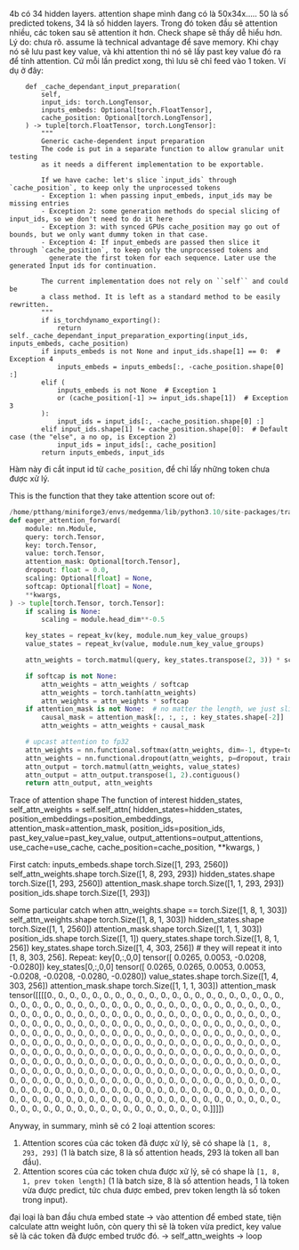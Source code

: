 4b có 34 hidden layers. 
attention shape mình đang có là 50x34x..... 50 là số predicted tokens, 34 là số hidden layers.
Trong đó token đầu sẽ attention nhiều, các token sau sẽ attention ít hơn. Check shape sẽ thấy dễ hiểu hơn. 
Lý do: chưa rõ. assume là technical advantage để save memory. Khi chạy nó sẽ lưu past key value, và khi attention thì nó sẽ lấy past key value đó ra để tính attention.
Cứ mỗi lần predict xong, thì lưu sẽ chỉ feed vào 1 token. Ví dụ ở đây: 
```
    def _cache_dependant_input_preparation(
        self,
        input_ids: torch.LongTensor,
        inputs_embeds: Optional[torch.FloatTensor],
        cache_position: Optional[torch.LongTensor],
    ) -> tuple[torch.FloatTensor, torch.LongTensor]:
        """
        Generic cache-dependent input preparation
        The code is put in a separate function to allow granular unit testing
        as it needs a different implementation to be exportable.

        If we have cache: let's slice `input_ids` through `cache_position`, to keep only the unprocessed tokens
        - Exception 1: when passing input_embeds, input_ids may be missing entries
        - Exception 2: some generation methods do special slicing of input_ids, so we don't need to do it here
        - Exception 3: with synced GPUs cache_position may go out of bounds, but we only want dummy token in that case.
        - Exception 4: If input_embeds are passed then slice it through `cache_position`, to keep only the unprocessed tokens and
          generate the first token for each sequence. Later use the generated Input ids for continuation.

        The current implementation does not rely on ``self`` and could be
        a class method. It is left as a standard method to be easily rewritten.
        """
        if is_torchdynamo_exporting():
            return self._cache_dependant_input_preparation_exporting(input_ids, inputs_embeds, cache_position)
        if inputs_embeds is not None and input_ids.shape[1] == 0:  # Exception 4
            inputs_embeds = inputs_embeds[:, -cache_position.shape[0] :]
        elif (
            inputs_embeds is not None  # Exception 1
            or (cache_position[-1] >= input_ids.shape[1])  # Exception 3
        ):
            input_ids = input_ids[:, -cache_position.shape[0] :]
        elif input_ids.shape[1] != cache_position.shape[0]:  # Default case (the "else", a no op, is Exception 2)
            input_ids = input_ids[:, cache_position]
        return inputs_embeds, input_ids
```
Hàm này đi cắt input id từ `cache_position`, để chỉ lấy những token chưa được xử lý.



This is the function that they take attention score out of: 
```python
/home/ptthang/miniforge3/envs/medgemma/lib/python3.10/site-packages/transformers/models/gemma3/modeling_gemma3.py:240 
def eager_attention_forward(
    module: nn.Module,
    query: torch.Tensor,
    key: torch.Tensor,
    value: torch.Tensor,
    attention_mask: Optional[torch.Tensor],
    dropout: float = 0.0,
    scaling: Optional[float] = None,
    softcap: Optional[float] = None,
    **kwargs,
) -> tuple[torch.Tensor, torch.Tensor]:
    if scaling is None:
        scaling = module.head_dim**-0.5

    key_states = repeat_kv(key, module.num_key_value_groups)
    value_states = repeat_kv(value, module.num_key_value_groups)

    attn_weights = torch.matmul(query, key_states.transpose(2, 3)) * scaling

    if softcap is not None:
        attn_weights = attn_weights / softcap
        attn_weights = torch.tanh(attn_weights)
        attn_weights = attn_weights * softcap
    if attention_mask is not None:  # no matter the length, we just slice it
        causal_mask = attention_mask[:, :, :, : key_states.shape[-2]]
        attn_weights = attn_weights + causal_mask

    # upcast attention to fp32
    attn_weights = nn.functional.softmax(attn_weights, dim=-1, dtype=torch.float32).to(query.dtype)
    attn_weights = nn.functional.dropout(attn_weights, p=dropout, training=module.training)
    attn_output = torch.matmul(attn_weights, value_states)
    attn_output = attn_output.transpose(1, 2).contiguous()
    return attn_output, attn_weights
```


Trace of attention shape 
The function of interest 
hidden_states, self_attn_weights = self.self_attn(
            hidden_states=hidden_states,
            position_embeddings=position_embeddings,
            attention_mask=attention_mask,
            position_ids=position_ids,
            past_key_value=past_key_value,
            output_attentions=output_attentions,
            use_cache=use_cache,
            cache_position=cache_position,
            **kwargs,
        )

First catch: 
    inputs_embeds.shape
        torch.Size([1, 293, 2560])
    self_attn_weights.shape
        torch.Size([1, 8, 293, 293])
    hidden_states.shape
        torch.Size([1, 293, 2560])
    attention_mask.shape
        torch.Size([1, 1, 293, 293])
    position_ids.shape
        torch.Size([1, 293])


Some particular catch when attn_weights.shape == torch.Size([1, 8, 1, 303])
    self_attn_weights.shape
        torch.Size([1, 8, 1, 303])
    hidden_states.shape
        torch.Size([1, 1, 2560])
    attention_mask.shape
        torch.Size([1, 1, 1, 303])
    position_ids.shape
        torch.Size([1, 1])
    query_states.shape
        torch.Size([1, 8, 1, 256])
    key_states.shape
        torch.Size([1, 4, 303, 256]) # they will repeat it into [1, 8, 303, 256]. 
        Repeat:
            key[0,:,0,0]
                tensor([ 0.0265,  0.0053, -0.0208, -0.0280])
            key_states[0,:,0,0]
                tensor([ 0.0265,  0.0265,  0.0053,  0.0053, -0.0208, -0.0208, -0.0280, -0.0280])
    value_states.shape
        torch.Size([1, 4, 303, 256])
    attention_mask.shape
    torch.Size([1, 1, 1, 303])
    attention_mask
    tensor([[[[0., 0., 0., 0., 0., 0., 0., 0., 0., 0., 0., 0., 0., 0., 0., 0., 0., 0., 0., 0., 0., 0., 0.,
            0., 0., 0., 0., 0., 0., 0., 0., 0., 0., 0., 0., 0., 0., 0., 0., 0., 0., 0., 0., 0., 0., 0.,
            0., 0., 0., 0., 0., 0., 0., 0., 0., 0., 0., 0., 0., 0., 0., 0., 0., 0., 0., 0., 0., 0., 0.,
            0., 0., 0., 0., 0., 0., 0., 0., 0., 0., 0., 0., 0., 0., 0., 0., 0., 0., 0., 0., 0., 0., 0.,
            0., 0., 0., 0., 0., 0., 0., 0., 0., 0., 0., 0., 0., 0., 0., 0., 0., 0., 0., 0., 0., 0., 0.,
            0., 0., 0., 0., 0., 0., 0., 0., 0., 0., 0., 0., 0., 0., 0., 0., 0., 0., 0., 0., 0., 0., 0.,
            0., 0., 0., 0., 0., 0., 0., 0., 0., 0., 0., 0., 0., 0., 0., 0., 0., 0., 0., 0., 0., 0., 0.,
            0., 0., 0., 0., 0., 0., 0., 0., 0., 0., 0., 0., 0., 0., 0., 0., 0., 0., 0., 0., 0., 0., 0.,
            0., 0., 0., 0., 0., 0., 0., 0., 0., 0., 0., 0., 0., 0., 0., 0., 0., 0., 0., 0., 0., 0., 0.,
            0., 0., 0., 0., 0., 0., 0., 0., 0., 0., 0., 0., 0., 0., 0., 0., 0., 0., 0., 0., 0., 0., 0.,
            0., 0., 0., 0., 0., 0., 0., 0., 0., 0., 0., 0., 0., 0., 0., 0., 0., 0., 0., 0., 0., 0., 0.,
            0., 0., 0., 0., 0., 0., 0., 0., 0., 0., 0., 0., 0., 0., 0., 0., 0., 0., 0., 0., 0., 0., 0.,
            0., 0., 0., 0., 0., 0., 0., 0., 0., 0., 0., 0., 0., 0., 0., 0., 0., 0., 0., 0., 0., 0., 0.,
            0., 0., 0., 0.]]]])


Anyway, in summary, mình sẽ có 2 loại attention scores:
1. Attention scores của các token đã được xử lý, sẽ có shape là `[1, 8, 293, 293]` (1 là batch size, 8 là số attention heads, 293 là token all ban đầu).
2. Attention scores của các token chưa được xử lý, sẽ có shape là `[1, 8, 1, prev token length]` (1 là batch size, 8 là số attention heads, 1 là token vừa được predict, tức chưa được embed, prev token length là số token trong input).

đại loại là ban đầu chưa embed state -> vào attention để embed state, tiện calculate attn weight luôn, còn query thì sẽ là token vừa predict, key value sẽ là các token đã được embed trước đó. -> self_attn_weights -> loop 

